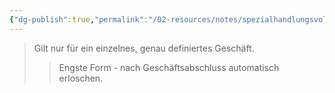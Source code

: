 ```yaml
---
{"dg-publish":true,"permalink":"/02-resources/notes/spezialhandlungsvollmacht/","tags":["recht/vollmacht"],"noteIcon":"","updated":"2025-09-05T10:12:30.000+02:00"}
---
```


>Gilt nur für ein einzelnes, genau definiertes Geschäft.
>>Engste Form - nach Geschäftsabschluss automatisch erloschen.